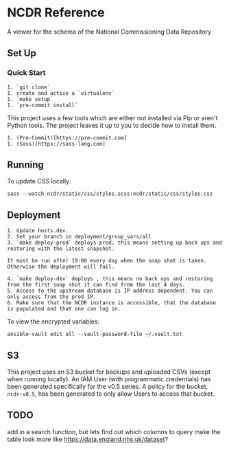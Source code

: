 NCDR Reference
==============

A viewer for the schema of the National Commissioning Data Repository

## Set Up

### Quick Start

    1. `git clone`
    1. create and active a `virtualenv`
    1. `make setup`
    1. `pre-commit install`


This project uses a few tools which are either not installed via Pip or aren't Python tools.
The project leaves it up to you to decide how to install them.

    1. (Pre-Commit)[https://pre-commit.com]
    1. (Sass)[https://sass-lang.com]


## Running

To update CSS locally:

    sass --watch ncdr/static/css/styles.scss:ncdr/static/css/styles.css


## Deployment

    1. Update hosts.dev.
    2. Set your branch in deployment/group_vars/all
    3. `make deploy-prod` deploys prod, this means setting up back ups and restoring with the latest snapshot.

    It must be run after 19:00 every day when the snap shot is taken. Otherwise the deployment will fail.

    4. `make deploy-dev` deploys , this means no back ups and restoring from the first snap shot it can find from the last 4 days.
    5. Access to the upstream database is IP address dependent. You can only access from the prod IP.
    6. Make sure that the NCDR instance is accessible, that the database is populated and that one can log in.

To view the encrypted variables:

    ansible-vault edit all --vault-password-file ~/.vault.txt



## S3
This project uses an S3 bucket for backups and uploaded CSVs (except when running locally).
An IAM User (with programmatic credentials) has been generated specifically for the v0.5 series.
A policy for the bucket, `ncdr-v0.5`, has been generated to only allow Users to access that bucket.


## TODO
add in a search function, but lets find out which columns to query
make the table look more like https://data.england.nhs.uk/dataset?
